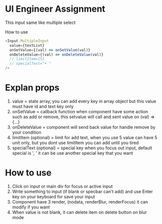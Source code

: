 # UI Engineer Assignment

This input same like multiple select

How to use

```ts
<Input.MultipleInput
  value={textList}
  onSetValue={(val) => onSetValue(val)}
  onDeleteValue={(val) => onDeleteValue(val)}
  // limitItem={5}
  // specialText="+ "
/>
```

# Explan props

1. value = state array, you can add every key in array object but this value must have id and text key only
2. onSetValue = callback function when component have some action such as add or remove, this setvalue will call and sent value on (val) => {...}
3. onDeleteValue = component will send back value for handle remove by your condition
4. limitItem (optional) = limit for add text, when you use 5 value can have 5 unit only, but you dont use limitItem you can add until you tired
5. specialText (optional) = special key when you focus out input, default special is ', ' it can be use another special key that you want

# How to use

1. Click on input or main div for focus or active input
2. Write something to input (if blank or specbar can't add) and use Enter key on your keyboard for save your input
3. Component have 3 render, (nodata, renderBlur, renderFocus) it can modify if you want
4. When value is not blank, it can delete item on delete button on blur mode
